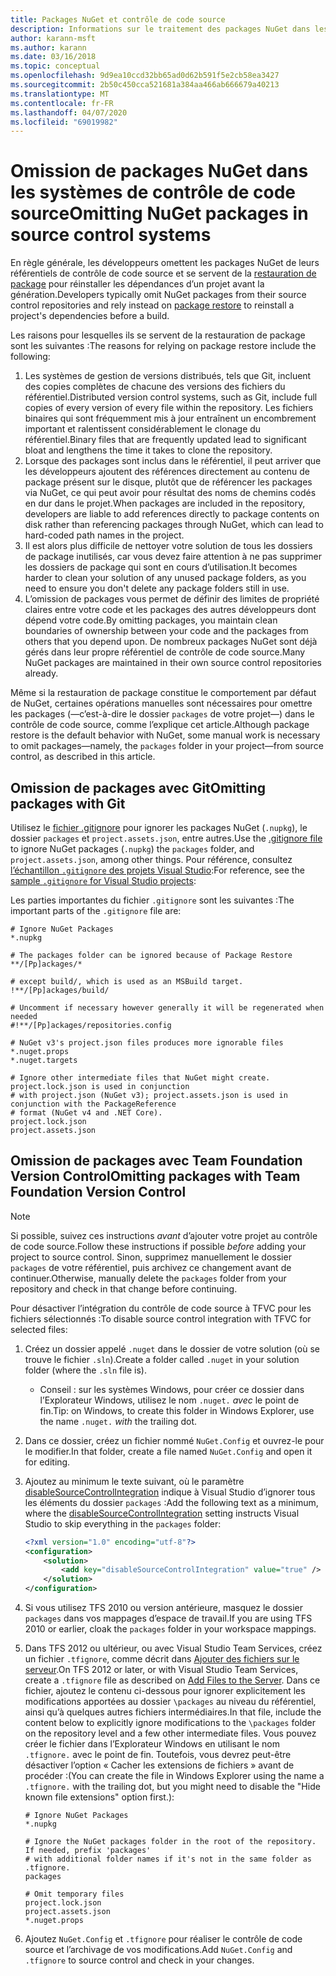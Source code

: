 ```yaml
---
title: Packages NuGet et contrôle de code source
description: Informations sur le traitement des packages NuGet dans les systèmes de contrôle de code source et de gestion de versions, et sur l’omission de packages avec git et TFVC.
author: karann-msft
ms.author: karann
ms.date: 03/16/2018
ms.topic: conceptual
ms.openlocfilehash: 9d9ea10ccd32bb65ad0d62b591f5e2cb58ea3427
ms.sourcegitcommit: 2b50c450cca521681a384aa466ab666679a40213
ms.translationtype: MT
ms.contentlocale: fr-FR
ms.lasthandoff: 04/07/2020
ms.locfileid: "69019982"
---
```

# <a name="omitting-nuget-packages-in-source-control-systems"></a><span data-ttu-id="f19c1-103">Omission de packages NuGet dans les systèmes de contrôle de code source</span><span class="sxs-lookup"><span data-stu-id="f19c1-103">Omitting NuGet packages in source control systems</span></span>

<span data-ttu-id="f19c1-104">En règle générale, les développeurs omettent les packages NuGet de leurs référentiels de contrôle de code source et se servent de la [restauration de package](package-restore.md) pour réinstaller les dépendances d’un projet avant la génération.</span><span class="sxs-lookup"><span data-stu-id="f19c1-104">Developers typically omit NuGet packages from their source control repositories and rely instead on [package restore](package-restore.md) to reinstall a project's dependencies before a build.</span></span>

<span data-ttu-id="f19c1-105">Les raisons pour lesquelles ils se servent de la restauration de package sont les suivantes :</span><span class="sxs-lookup"><span data-stu-id="f19c1-105">The reasons for relying on package restore include the following:</span></span>

1. <span data-ttu-id="f19c1-106">Les systèmes de gestion de versions distribués, tels que Git, incluent des copies complètes de chacune des versions des fichiers du référentiel.</span><span class="sxs-lookup"><span data-stu-id="f19c1-106">Distributed version control systems, such as Git, include full copies of every version of every file within the repository.</span></span> <span data-ttu-id="f19c1-107">Les fichiers binaires qui sont fréquemment mis à jour entraînent un encombrement important et ralentissent considérablement le clonage du référentiel.</span><span class="sxs-lookup"><span data-stu-id="f19c1-107">Binary files that are frequently updated lead to significant bloat and lengthens the time it takes to clone the repository.</span></span>
1. <span data-ttu-id="f19c1-108">Lorsque des packages sont inclus dans le référentiel, il peut arriver que les développeurs ajoutent des références directement au contenu de package présent sur le disque, plutôt que de référencer les packages via NuGet, ce qui peut avoir pour résultat des noms de chemins codés en dur dans le projet.</span><span class="sxs-lookup"><span data-stu-id="f19c1-108">When packages are included in the repository, developers are liable to add references directly to package contents on disk rather than referencing packages through NuGet, which can lead to hard-coded path names in the project.</span></span>
1. <span data-ttu-id="f19c1-109">Il est alors plus difficile de nettoyer votre solution de tous les dossiers de package inutilisés, car vous devez faire attention à ne pas supprimer les dossiers de package qui sont en cours d’utilisation.</span><span class="sxs-lookup"><span data-stu-id="f19c1-109">It becomes harder to clean your solution of any unused package folders, as you need to ensure you don't delete any package folders still in use.</span></span>
1. <span data-ttu-id="f19c1-110">L’omission de packages vous permet de définir des limites de propriété claires entre votre code et les packages des autres développeurs dont dépend votre code.</span><span class="sxs-lookup"><span data-stu-id="f19c1-110">By omitting packages, you maintain clean boundaries of ownership between your code and the packages from others that you depend upon.</span></span> <span data-ttu-id="f19c1-111">De nombreux packages NuGet sont déjà gérés dans leur propre référentiel de contrôle de code source.</span><span class="sxs-lookup"><span data-stu-id="f19c1-111">Many NuGet packages are maintained in their own source control repositories already.</span></span>

<span data-ttu-id="f19c1-112">Même si la restauration de package constitue le comportement par défaut de NuGet, certaines opérations manuelles sont nécessaires pour omettre les packages (&mdash;c’est-à-dire le dossier `packages` de votre projet&mdash;) dans le contrôle de code source, comme l’explique cet article.</span><span class="sxs-lookup"><span data-stu-id="f19c1-112">Although package restore is the default behavior with NuGet, some manual work is necessary to omit packages&mdash;namely, the `packages` folder in your project&mdash;from source control, as described in this article.</span></span>

## <a name="omitting-packages-with-git"></a><span data-ttu-id="f19c1-113">Omission de packages avec Git</span><span class="sxs-lookup"><span data-stu-id="f19c1-113">Omitting packages with Git</span></span>

<span data-ttu-id="f19c1-114">Utilisez le [fichier .gitignore](https://git-scm.com/docs/gitignore) pour ignorer les packages NuGet (`.nupkg`), le dossier `packages` et `project.assets.json`, entre autres.</span><span class="sxs-lookup"><span data-stu-id="f19c1-114">Use the [.gitignore file](https://git-scm.com/docs/gitignore) to ignore NuGet packages (`.nupkg`) the `packages` folder, and `project.assets.json`, among other things.</span></span> <span data-ttu-id="f19c1-115">Pour référence, consultez [l’échantillon `.gitignore` des projets Visual Studio](https://github.com/github/gitignore/blob/master/VisualStudio.gitignore):</span><span class="sxs-lookup"><span data-stu-id="f19c1-115">For reference, see the [sample `.gitignore` for Visual Studio projects](https://github.com/github/gitignore/blob/master/VisualStudio.gitignore):</span></span>

<span data-ttu-id="f19c1-116">Les parties importantes du fichier `.gitignore` sont les suivantes :</span><span class="sxs-lookup"><span data-stu-id="f19c1-116">The important parts of the `.gitignore` file are:</span></span>

```gitignore
# Ignore NuGet Packages
*.nupkg

# The packages folder can be ignored because of Package Restore
**/[Pp]ackages/*

# except build/, which is used as an MSBuild target.
!**/[Pp]ackages/build/

# Uncomment if necessary however generally it will be regenerated when needed
#!**/[Pp]ackages/repositories.config

# NuGet v3's project.json files produces more ignorable files
*.nuget.props
*.nuget.targets

# Ignore other intermediate files that NuGet might create. project.lock.json is used in conjunction
# with project.json (NuGet v3); project.assets.json is used in conjunction with the PackageReference
# format (NuGet v4 and .NET Core).
project.lock.json
project.assets.json
```

## <a name="omitting-packages-with-team-foundation-version-control"></a><span data-ttu-id="f19c1-117">Omission de packages avec Team Foundation Version Control</span><span class="sxs-lookup"><span data-stu-id="f19c1-117">Omitting packages with Team Foundation Version Control</span></span>

> [!Note]
> <span data-ttu-id="f19c1-118">Si possible, suivez ces instructions *avant* d’ajouter votre projet au contrôle de code source.</span><span class="sxs-lookup"><span data-stu-id="f19c1-118">Follow these instructions if possible *before* adding your project to source control.</span></span> <span data-ttu-id="f19c1-119">Sinon, supprimez manuellement le dossier `packages` de votre référentiel, puis archivez ce changement avant de continuer.</span><span class="sxs-lookup"><span data-stu-id="f19c1-119">Otherwise, manually delete the `packages` folder from your repository and check in that change before continuing.</span></span>

<span data-ttu-id="f19c1-120">Pour désactiver l’intégration du contrôle de code source à TFVC pour les fichiers sélectionnés :</span><span class="sxs-lookup"><span data-stu-id="f19c1-120">To disable source control integration with TFVC for selected files:</span></span>

1. <span data-ttu-id="f19c1-121">Créez un dossier appelé `.nuget` dans le dossier de votre solution (où se trouve le fichier `.sln`).</span><span class="sxs-lookup"><span data-stu-id="f19c1-121">Create a folder called `.nuget` in your solution folder (where the `.sln` file is).</span></span>
    - <span data-ttu-id="f19c1-122">Conseil : sur les systèmes Windows, pour créer ce dossier dans l’Explorateur Windows, utilisez le nom `.nuget.` *avec* le point de fin.</span><span class="sxs-lookup"><span data-stu-id="f19c1-122">Tip: on Windows, to create this folder in Windows Explorer, use the name `.nuget.` *with* the trailing dot.</span></span>

1. <span data-ttu-id="f19c1-123">Dans ce dossier, créez un fichier nommé `NuGet.Config` et ouvrez-le pour le modifier.</span><span class="sxs-lookup"><span data-stu-id="f19c1-123">In that folder, create a file named `NuGet.Config` and open it for editing.</span></span>

1. <span data-ttu-id="f19c1-124">Ajoutez au minimum le texte suivant, où le paramètre [disableSourceControlIntegration](../reference/nuget-config-file.md#solution-section) indique à Visual Studio d’ignorer tous les éléments du dossier `packages` :</span><span class="sxs-lookup"><span data-stu-id="f19c1-124">Add the following text as a minimum, where the [disableSourceControlIntegration](../reference/nuget-config-file.md#solution-section) setting instructs Visual Studio to skip everything in the `packages` folder:</span></span>

   ```xml
   <?xml version="1.0" encoding="utf-8"?>
   <configuration>
       <solution>
           <add key="disableSourceControlIntegration" value="true" />
       </solution>
   </configuration>
   ```

1. <span data-ttu-id="f19c1-125">Si vous utilisez TFS 2010 ou version antérieure, masquez le dossier `packages` dans vos mappages d’espace de travail.</span><span class="sxs-lookup"><span data-stu-id="f19c1-125">If you are using TFS 2010 or earlier, cloak the `packages` folder in your workspace mappings.</span></span>

1. <span data-ttu-id="f19c1-126">Dans TFS 2012 ou ultérieur, ou avec Visual Studio Team Services, créez un fichier `.tfignore`, comme décrit dans [Ajouter des fichiers sur le serveur](/vsts/tfvc/add-files-server?view=vsts#tfignore).</span><span class="sxs-lookup"><span data-stu-id="f19c1-126">On TFS 2012 or later, or with Visual Studio Team Services, create a `.tfignore` file as described on [Add Files to the Server](/vsts/tfvc/add-files-server?view=vsts#tfignore).</span></span> <span data-ttu-id="f19c1-127">Dans ce fichier, ajoutez le contenu ci-dessous pour ignorer explicitement les modifications apportées au dossier `\packages` au niveau du référentiel, ainsi qu’à quelques autres fichiers intermédiaires.</span><span class="sxs-lookup"><span data-stu-id="f19c1-127">In that file, include the content below to explicitly ignore modifications to the `\packages` folder on the repository level and a few other intermediate files.</span></span> <span data-ttu-id="f19c1-128">Vous pouvez créer le fichier dans l’Explorateur Windows en utilisant le nom `.tfignore.` avec le point de fin. Toutefois, vous devrez peut-être désactiver l’option « Cacher les extensions de fichiers » avant de procéder :</span><span class="sxs-lookup"><span data-stu-id="f19c1-128">(You can create the file in Windows Explorer using the name a `.tfignore.` with the trailing dot, but you might need to disable the "Hide known file extensions" option first.):</span></span>

   ```cli
   # Ignore NuGet Packages
   *.nupkg

   # Ignore the NuGet packages folder in the root of the repository. If needed, prefix 'packages'
   # with additional folder names if it's not in the same folder as .tfignore.   
   packages

   # Omit temporary files
   project.lock.json
   project.assets.json
   *.nuget.props
   ```

1. <span data-ttu-id="f19c1-129">Ajoutez `NuGet.Config` et `.tfignore` pour réaliser le contrôle de code source et l’archivage de vos modifications.</span><span class="sxs-lookup"><span data-stu-id="f19c1-129">Add `NuGet.Config` and `.tfignore` to source control and check in your changes.</span></span>
